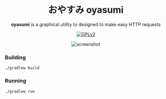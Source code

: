 <div align="center">

# おやすみ oyasumi

**oyasumi** is a graphical utility to designed to make easy HTTP requests


[![GPLv2](https://img.shields.io/badge/license-GPLv2-green)](https://www.gnu.org/licenses/old-licenses/gpl-2.0.en.html#SEC1)

![screenshot](https://github.com/onyasumi/oyasumi/blob/master/screenshots/screenshot.png?raw=true)

</div>

### Building

    ./gradlew build


### Running

    ./gradlew run
